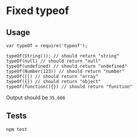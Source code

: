 Fixed typeof
=========

## Usage

    var typeOf = require('typeof');

    typeOf(String()); // should return "string"
    typeOf(null) // should return "null"
    typeOf(undefined) // should return "undefined"
    typeOf(Number(123)) // should return "number"
    typeOf([]) // should return "array"
    typeOf({}) // should return "object"
    typeOf(function(){}) // should return "function"
  
  
  Output should be `35,666`


## Tests

  `npm test`
